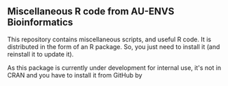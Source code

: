 ## Miscellaneous R code from AU-ENVS Bioinformatics

This repository contains miscellaneous scripts, and useful R code. It is distributed in the form of an R package. So, you just need to install it (and reinstall it to update it). 

As this package is currently under development for internal use, it's not in CRAN and you have to install it from GitHub by
